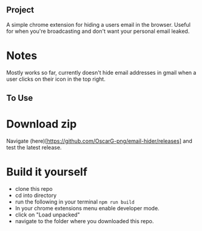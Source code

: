 ## Project

A simple chrome extension for hiding a users email in the browser.
Useful for when you're broadcasting and don't want your personal email leaked.

# Notes

Mostly works so far, currently doesn't hide email addresses in gmail when a user clicks on their icon in the top right.

## To Use

# Download zip

Navigate (here)[https://github.com/OscarG-png/email-hider/releases] and test the latest release.

# Build it yourself

- clone this repo
- cd into directory
- run the following in your terminal `npm run build`
- In your chrome extensions menu enable developer mode.
- click on "Load unpacked"
- navigate to the folder where you downloaded this repo.
